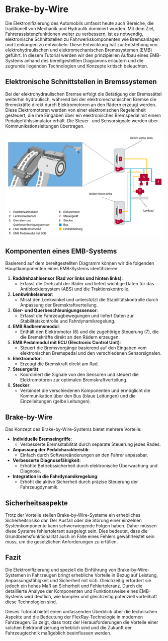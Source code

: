 # Brake-by-Wire

Die Elektronifizierung des Automobils umfasst heute auch Bereiche, die traditionell von Mechanik und Hydraulik dominiert wurden. Mit dem Ziel, Fahrerassistenzfunktionen weiter zu verbessern, ist es notwendig, elektronische Schnittstellen zu Fahrwerkskomponenten wie Bremsanlagen und Lenkungen zu entwickeln. Diese Entwicklung hat zur Entstehung von elektrohydraulischen und elektromechanischen Bremssystemen (EMB) geführt. In diesem Tutorial werden wir den prinzipiellen Aufbau eines EMB-Systems anhand des bereitgestellten Diagramms erläutern und die zugrunde liegenden Technologien und Konzepte kritisch beleuchten.

## Elektronische Schnittstellen in Bremssystemen

Bei der elektrohydraulischen Bremse erfolgt die Betätigung der Bremssättel weiterhin hydraulisch, während bei der elektromechanischen Bremse die Bremskräfte direkt durch Elektromotoren an den Rädern erzeugt werden. Diese Elektromotoren werden von einer elektronischen Regeleinheit gesteuert, die ihre Eingaben über ein elektronisches Bremspedal mit einem Pedalgefühlssimulator erhält. Die Steuer- und Sensorsignale werden über Kommunikationsleitungen übertragen.

![emb](../images/emb.png)

## Komponenten eines EMB-Systems

Basierend auf dem bereitgestellten Diagramm können wir die folgenden Hauptkomponenten eines EMB-Systems identifizieren:

1. **Raddrehzahlsensor (Rad vor links und hinten links)**:
   - Erfasst die Drehzahl der Räder und liefert wichtige Daten für das Antiblockiersystem (ABS) und die Traktionskontrolle.
2. **Lenkwinkelsensor**:
   - Misst den Lenkwinkel und unterstützt die Stabilitätskontrolle durch Anpassung der Bremskraftverteilung.
3. **Gier- und Querbeschleunigungssensor**:
   - Erfasst die Fahrzeugbewegungen und liefert Daten zur Stabilitätskontrolle und Fahrdynamikregelung.
4. **EMB Radbremsmodul**:
   - Enthält den Elektromotor (6) und die zugehörige Steuerung (7), die die Bremskräfte direkt an den Rädern erzeugen.
5. **EMB Pedalmodul mit ECU (Electronic Control Unit)**:
   - Steuert die Bremsvorgänge basierend auf den Eingaben vom elektronischen Bremspedal und den verschiedenen Sensorsignalen.
6. **Elektromotor**:
   - Erzeugt die Bremskraft direkt am Rad.
7. **Steuergerät**:
   - Koordiniert die Signale von den Sensoren und steuert die Elektromotoren zur optimalen Bremskraftverteilung.
8. **Stecker**:
   - Verbindet die verschiedenen Komponenten und ermöglicht die Kommunikation über den Bus (blaue Leitungen) und die Einzelleitungen (gelbe Leitungen).

## Brake-by-Wire

Das Konzept des Brake-by-Wire-Systems bietet mehrere Vorteile:

- **Individuelle Bremseingriffe**:
  - Verbesserte Bremsstabilität durch separate Steuerung jedes Rades.
- **Anpassung der Pedalcharakteristik**:
  - Einfach durch Softwareänderungen an den Fahrer anpassbar.
- **Verbesserte Diagnosefähigkeit**:
  - Erhöhte Betriebssicherheit durch elektronische Überwachung und Diagnose.
- **Integration in die Fahrdynamikregelung**:
  - Erhöht die aktive Sicherheit durch präzise Steuerung der Fahrzeugdynamik.

## Sicherheitsaspekte

Trotz der Vorteile stellen Brake-by-Wire-Systeme ein erhebliches Sicherheitsrisiko dar. Der Ausfall oder die Störung einer einzelnen Systemkomponente kann schwerwiegende Folgen haben. Daher müssen diese Systeme fehlertolerant ausgelegt sein. Dies bedeutet, dass die Grundbremsfunktionalität auch im Falle eines Fehlers gewährleistet sein muss, um die gesetzlichen Anforderungen zu erfüllen.

## Fazit

Die Elektronifizierung und speziell die Einführung von Brake-by-Wire-Systemen in Fahrzeugen bringt erhebliche Vorteile in Bezug auf Leistung, Anpassungsfähigkeit und Sicherheit mit sich. Gleichzeitig erfordert sie jedoch ein hohes Maß an Sicherheit und Fehlertoleranz. Durch die detaillierte Analyse der Komponenten und Funktionsweise eines EMB-Systems wird deutlich, wie komplex und gleichzeitig potenziell vorteilhaft diese Technologien sind.

Dieses Tutorial bietet einen umfassenden Überblick über die technischen Aspekte und die Bedeutung der FlexRay-Technologie in modernen Fahrzeugen. Es zeigt, dass trotz der Herausforderungen die Vorteile einer solchen Elektronifizierung erheblich sind und die Zukunft der Fahrzeugtechnik maßgeblich beeinflussen werden.
